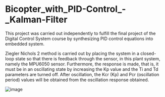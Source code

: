 # Bicopter_with_PID-Control_-_Kalman-Filter
This project was carried out independently to fulfill the final project of the Digital Control System course by synthesizing PID control equations into embedded system. 

Ziegler Nichols 2 method is carried out by placing the system in a closed-loop state so that there is feedback through the sensor, in this plant system, namely the MPU6050 sensor. Furthermore, the response is made, that is, it must be in an oscillating state by increasing the Kp value and the Ti and Td parameters are turned off. After oscillation, the Kcr (Kp) and Pcr (oscillation period) values will be obtained from the oscillation response obtained.

![image](https://user-images.githubusercontent.com/93900620/206578748-e65c405e-3496-4c1e-9e65-5f974b2a7ad0.png)
